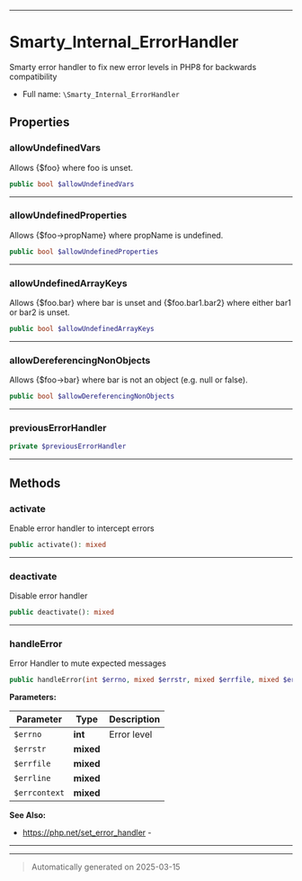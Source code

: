 ***

# Smarty_Internal_ErrorHandler

Smarty error handler to fix new error levels in PHP8 for backwards compatibility



* Full name: `\Smarty_Internal_ErrorHandler`



## Properties


### allowUndefinedVars

Allows {$foo} where foo is unset.

```php
public bool $allowUndefinedVars
```






***

### allowUndefinedProperties

Allows {$foo->propName} where propName is undefined.

```php
public bool $allowUndefinedProperties
```






***

### allowUndefinedArrayKeys

Allows {$foo.bar} where bar is unset and {$foo.bar1.bar2} where either bar1 or bar2 is unset.

```php
public bool $allowUndefinedArrayKeys
```






***

### allowDereferencingNonObjects

Allows {$foo->bar} where bar is not an object (e.g. null or false).

```php
public bool $allowDereferencingNonObjects
```






***

### previousErrorHandler



```php
private $previousErrorHandler
```






***

## Methods


### activate

Enable error handler to intercept errors

```php
public activate(): mixed
```












***

### deactivate

Disable error handler

```php
public deactivate(): mixed
```












***

### handleError

Error Handler to mute expected messages

```php
public handleError(int $errno, mixed $errstr, mixed $errfile, mixed $errline, mixed $errcontext = []): bool
```








**Parameters:**

| Parameter | Type | Description |
|-----------|------|-------------|
| `$errno` | **int** | Error level |
| `$errstr` | **mixed** |  |
| `$errfile` | **mixed** |  |
| `$errline` | **mixed** |  |
| `$errcontext` | **mixed** |  |





**See Also:**

* https://php.net/set_error_handler - 

***


***
> Automatically generated on 2025-03-15
